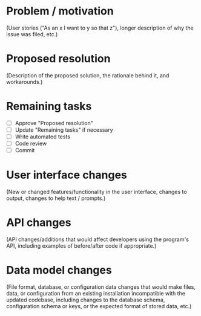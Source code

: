 # Problem / motivation

(User stories ("As an x I want to y so that z"), longer description of why the issue was filed, etc.)

# Proposed resolution

(Description of the proposed solution, the rationale behind it, and workarounds.)

# Remaining tasks

- [ ] Approve "Proposed resolution"
- [ ] Update "Remaining tasks" if necessary
- [ ] Write automated tests
- [ ] Code review
- [ ] Commit

# User interface changes

(New or changed features/functionality in the user interface, changes to output, changes to help text / prompts.)

# API changes

(API changes/additions that would affect developers using the program's API, including examples of before/after code if appropriate.)

# Data model changes

(File format, database, or configuration data changes that would make files, data, or configuration from an existing installation incompatible with the updated codebase, including changes to the database schema, configuration schema or keys, or the expected format of stored data, etc.)
